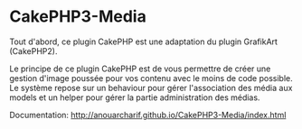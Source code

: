 # CakePHP3-Media

Tout d'abord, ce plugin CakePHP est une adaptation du plugin GrafikArt (CakePHP2).

Le principe de ce plugin CakePHP est de vous permettre de créer une gestion d'image poussée pour vos contenu avec le moins de code possible. Le système repose sur un behaviour pour gérer l'association des média aux models et un helper pour gérer la partie administration des médias.

Documentation: http://anouarcharif.github.io/CakePHP3-Media/index.html
